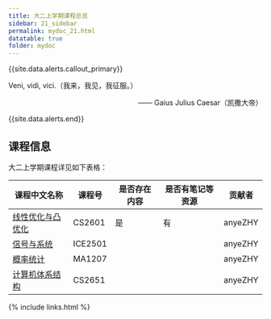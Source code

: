 ```yaml
---
title: 大二上学期课程总览
sidebar: 21_sidebar
permalink: mydoc_21.html
datatable: true
folder: mydoc
---
```


{{site.data.alerts.callout_primary}}
<p>Veni, vidi, vici.（我来，我见，我征服。）</p>
<p align="right">—— Gaius Julius Caesar（凯撒大帝）</p>
{{site.data.alerts.end}}

## 课程信息

大二上学期课程详见如下表格：


<div class="datatable-begin"></div>

课程中文名称    | 课程号                        | 是否存在内容 | 是否有笔记等资源 | 贡献者 
------- | ------------------------------------- | -------- | -----------|------- 
[线性优化与凸优化](21_CS2601.html)  | CS2601     | 是   | 有 | anyeZHY 
[信号与系统](21_ICE2501.html) | ICE2501 |     |  | anyeZHY 
[概率统计](21_MA1207.html)   | MA1207 |     |  | anyeZHY 
[计算机体系结构](21_CS2651.html) | CS2651 |     |  | anyeZHY 

<div class="datatable-end"></div>

{% include links.html %}